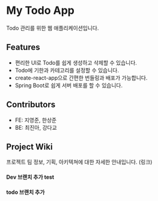 # My Todo App

Todo 관리를 위한 웹 애플리케이션입니다.

## Features

- 편리한 UI로 Todo를 쉽게 생성하고 삭제할 수 있습니다.
- Todo에 기한과 카테고리를 설정할 수 있습니다.
- create-react-app으로 간편한 번들링과 배포가 가능합니다.
- Spring Boot로 쉽게 서버 배포를 할 수 있습니다.

## Contributors

- FE: 지영준, 한상준
- BE: 최진아, 강다교

## Project Wiki

프로젝트 팀 정보, 기획, 아키텍쳐에 대한 자세한 안내입니다.
(링크)


#### Dev 브랜치 추가 test
#### todo 브랜치 추가
